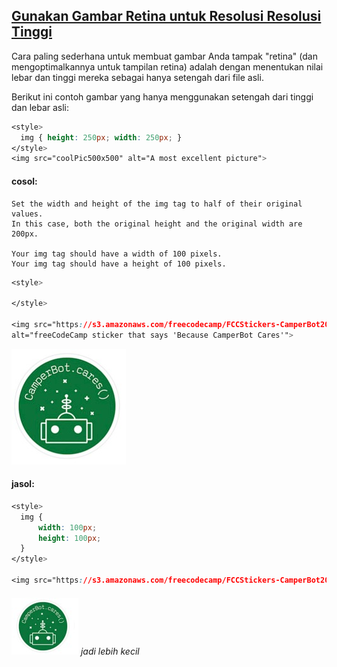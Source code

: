 ## [Gunakan Gambar Retina untuk Resolusi Resolusi Tinggi](https://learn.freecodecamp.org/responsive-web-design/responsive-web-design-principles/use-a-retina-image-for-higher-resolution-displays)

Cara paling sederhana untuk membuat gambar Anda tampak "retina" \(dan mengoptimalkannya untuk tampilan retina\) adalah dengan menentukan nilai lebar dan tinggi mereka sebagai hanya setengah dari file asli.

Berikut ini contoh gambar yang hanya menggunakan setengah dari tinggi dan lebar asli:

```css
<style>
  img { height: 250px; width: 250px; }
</style>
<img src="coolPic500x500" alt="A most excellent picture">
```

#### cosol:

```
Set the width and height of the img tag to half of their original values. 
In this case, both the original height and the original width are 200px.

Your img tag should have a width of 100 pixels.
Your img tag should have a height of 100 pixels.
```

```css
<style>

</style>

<img src="https://s3.amazonaws.com/freecodecamp/FCCStickers-CamperBot200x200.jpg" 
alt="freeCodeCamp sticker that says 'Because CamperBot Cares'">
```

![](/assets/camp.jpg)

#### jasol:

```css
<style>
  img {
      width: 100px;
      height: 100px;
  }
</style>

<img src="https://s3.amazonaws.com/freecodecamp/FCCStickers-CamperBot200x200.jpg" alt="freeCodeCamp sticker that says 'Because CamperBot Cares'">
```

###### ![](/assets/comp.jpg) jadi lebih kecil



